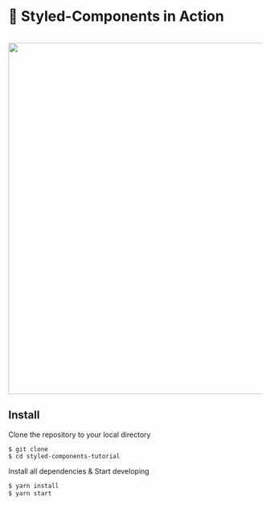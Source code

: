 # 💅 Styled-Components in Action


<div align="center">
  <br>
	<img width="700" src="https://cdn-images-1.medium.com/max/1600/1*DRKBiRWYV4ND1qy35x80cw.png">
</div>

## Install

Clone the repository to your local directory

```
$ git clone 
$ cd styled-components-tutorial
```

Install all dependencies & Start developing

```bash
$ yarn install
$ yarn start
```

